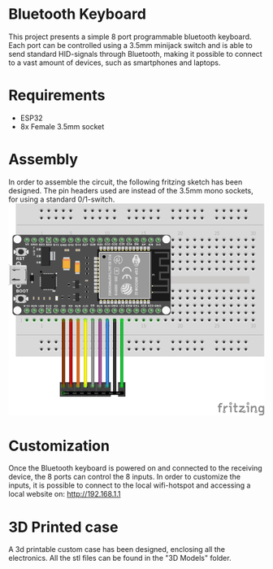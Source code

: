 # Bluetooth Keyboard
This project presents a simple 8 port programmable bluetooth keyboard. Each port can be controlled using a 3.5mm minijack switch and is able to send standard HID-signals through Bluetooth, making it possible to connect to a vast amount of devices, such as smartphones and laptops.

# Requirements
* ESP32
* 8x Female 3.5mm socket

# Assembly
In order to assemble the circuit, the following fritzing sketch has been designed. The pin headers used are instead of the 3.5mm mono sockets, for using a standard 0/1-switch.
<img src="https://github.com/Welfaretech-EF/Bluetooth_Keyboard/blob/main/Images/Fritzing.png" width="512">

# Customization
Once the Bluetooth keyboard is powered on and connected to the receiving device, the 8 ports can control the 8 inputs. In order to customize the inputs, it is possible to connect to the local wifi-hotspot and accessing a local website on: http://192.168.1.1
# 3D Printed case
A 3d printable custom case has been designed, enclosing all the electronics. All the stl files can be found in the "3D Models" folder.